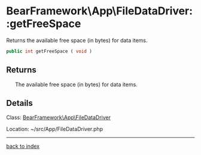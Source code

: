 # BearFramework\App\FileDataDriver::getFreeSpace

Returns the available free space (in bytes) for data items.

```php
public int getFreeSpace ( void )
```

## Returns

&nbsp;&nbsp;&nbsp;&nbsp;&nbsp;&nbsp;The available free space (in bytes) for data items.

## Details

Class: [BearFramework\App\FileDataDriver](bearframework.app.filedatadriver.class.md)

Location: ~/src/App/FileDataDriver.php

---

[back to index](index.md)

